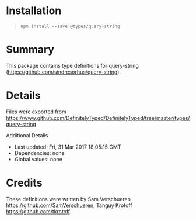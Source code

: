 # Installation
> `npm install --save @types/query-string`

# Summary
This package contains type definitions for query-string (https://github.com/sindresorhus/query-string).

# Details
Files were exported from https://www.github.com/DefinitelyTyped/DefinitelyTyped/tree/master/types/query-string

Additional Details
 * Last updated: Fri, 31 Mar 2017 18:05:15 GMT
 * Dependencies: none
 * Global values: none

# Credits
These definitions were written by Sam Verschueren <https://github.com/SamVerschueren>, Tanguy Krotoff <https://github.com/tkrotoff>.
